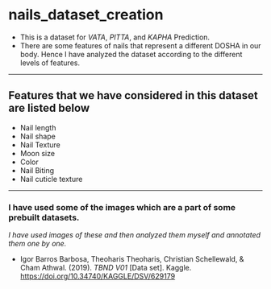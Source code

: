 # nails_dataset_creation

- This is a dataset for *VATA*, *PITTA*, and *KAPHA* Prediction.
- There are some features of nails that represent a different DOSHA in our body. Hence I have analyzed the dataset according to the different levels of features.
----
## Features that we have considered in this dataset are listed below 
- Nail length
- Nail shape
- Nail Texture
- Moon size
- Color
- Nail Biting
- Nail cuticle texture

----
### I have used some of the images which are a part of some prebuilt datasets.
*I have used images of these and then analyzed them myself and annotated them one by one.* 

- Igor Barros Barbosa, Theoharis Theoharis, Christian Schellewald, &amp; Cham Athwal. (2019). <i>TBND V01</i> [Data set]. Kaggle. https://doi.org/10.34740/KAGGLE/DSV/629179
